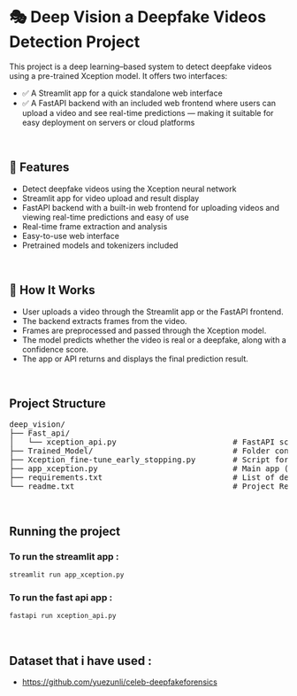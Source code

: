 # 🎭 Deep Vision a Deepfake Videos Detection Project
This project is a deep learning–based system to detect deepfake videos using a pre-trained Xception model. It offers two interfaces:

- ✅ A Streamlit app for a quick standalone web interface
- ✅ A FastAPI backend with an included web frontend where users can upload a video and see real-time predictions — making it suitable for easy deployment on servers or cloud platforms

<br>

## 📌 Features
- Detect deepfake videos using the Xception neural network
- Streamlit app for video upload and result display
- FastAPI backend with a built-in web frontend for uploading videos and viewing real-time predictions and easy of use
- Real-time frame extraction and analysis
-  Easy-to-use web interface
-  Pretrained models and tokenizers included

<br>

## 🚀 How It Works
- User uploads a video through the Streamlit app or the FastAPI frontend.
- The backend extracts frames from the video.
- Frames are preprocessed and passed through the Xception model.
- The model predicts whether the video is real or a deepfake, along with a confidence score.
- The app or API returns and displays the final prediction result.

<br>

## Project Structure
<pre>
deep_vision/
├── Fast_api/                    
│   └── xception_api.py                         # FastAPI script 
├── Trained_Model/                              # Folder containing the trained Xception model
├── Xception_fine-tune_early_stopping.py        # Script for training (fine tuning) the Xception model
├── app_xception.py                             # Main app (streamlit)
├── requirements.txt                            # List of dependencies to run the project
└── readme.txt                                  # Project Readme
</pre>

<br>

## Running the project 

### To run the streamlit app : 
```bash
streamlit run app_xception.py
```

### To run the fast api app : 
```bash
fastapi run xception_api.py 
```

<br>

## Dataset that i have used : 
- https://github.com/yuezunli/celeb-deepfakeforensics






